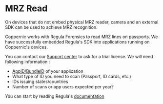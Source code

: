 # MRZ Read

On devices that do not embed physical MRZ reader, camera and an external SDK can be used
to achieve MRZ recognition.

Coppernic works with Regula Forensics to read MRZ lines on passports. We have
successfully embedded Regula's SDK into applications running on Coppernic's devices.

You can contact our [Support center](https://support.coppernic.fr/index.php)
to ask for a trial license. We will need following information :

- [AppID/BundleID](https://developer.android.com/studio/build/application-id) of your application
- What type of ID you need to scan (Passport, ID cards, etc.)
- IDs issuing states/countries
- Number of scans or app users expected per year?

You can start by reading Regula's [documentation](https://docs.regulaforensics.com/home/)
